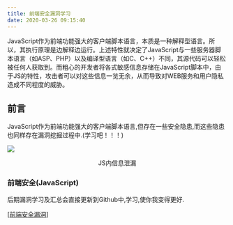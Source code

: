```yaml
---
title: 前端安全漏洞学习
date: 2020-03-26 09:15:40
---
```

JavaScript作为前端功能强大的客户端脚本语言，本质是一种解释型语言。所以，其执行原理是边解释边运行。上述特性就决定了JavaScript与一些服务器脚本语言（如ASP、PHP）以及编译型语言（如C、C++）不同，其源代码可以轻松被任何人获取到。而粗心的开发者将各式敏感信息存储在JavaScript脚本中，由于JS的特性，攻击者可以对这些信息一览无余，从而导致对WEB服务和用户隐私造成不同程度的威胁。

## 前言

JavaScript作为前端功能强大的客户端脚本语言,但存在一些安全隐患,而这些隐患也同样存在漏洞挖掘过程中.(学习吧！！！)

![](/images/javascript_security/login_JS.png)

<center>JS内信息泄漏</center>

### 前端安全(JavaScript)

后期漏洞学习及汇总会直接更新到Github中,学习,使你我变得更好.

[[前端安全漏洞](https://github.com/si1ent-le/JavaScript_Security/blob/master/前端安全漏洞.md)]